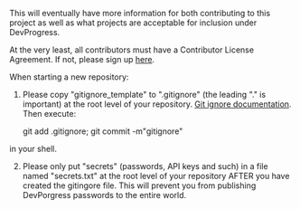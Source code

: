 This will eventually have more information for both contributing to this project as well as what projects are acceptable for inclusion under DevProgress.

At the very least, all contributors must have a Contributor License Agreement.
If not, please sign up [here](http://devprogress.us/#joindp).

When starting a new repository:

1) Please copy "gitignore_template" to ".gitignore" (the leading "." is important) at the root level of your repository. [Git ignore documentation](https://git-scm.com/docs/gitignore). Then execute:

    git add .gitignore; git commit -m"gitignore"

in your shell.

2) Please only put "secrets" (passwords, API keys and such) in a file named "secrets.txt" at the root level of your repository AFTER you have created the gitingore file. This will prevent you from publishing DevPorgress passwords to the entire world.